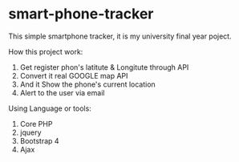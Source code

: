 # smart-phone-tracker

This simple smartphone tracker, it is my university final year poject.

How this project work:
1. Get register phon's latitute & Longitute through API
2. Convert it real GOOGLE map API
3. And it Show the phone's current location
4. Alert to the user via email


Using Language or tools:
1. Core PHP
2. jquery
3. Bootstrap 4
4. Ajax
